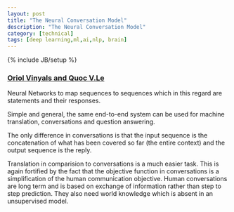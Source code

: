 ```yaml
---
layout: post
title: "The Neural Conversation Model"
description: "The Neural Conversation Model"
category: [technical]
tags: [deep learning,ml,ai,nlp, brain]
---
```

{% include JB/setup %}


### [Oriol Vinyals and Quoc V.Le](http://arxiv.org/abs/1506.05869v3)



Neural Networks to map sequences to sequences which in this regard are statements and their responses.

Simple and general, the same end-to-end system can be used for machine translation, conversations and question answering. 

The only difference in conversations is that the input sequence is the concatenation of what has been covered so far (the entire context) and the output sequence is the reply.

Translation in comparision to conversations is a much easier task. This is again fortified by the fact that the objective function in conversations is a simplification of the human communication objective. Human conversations are long term and is based on exchange of information rather than step to step prediction. They also need world knowledge which is absent in an unsupervised model.